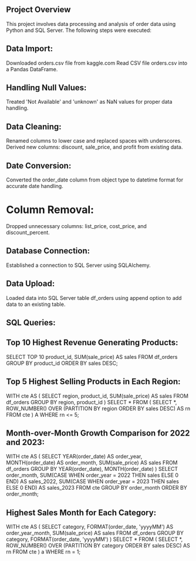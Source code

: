 ## Project Overview
This project involves data processing and analysis of order data using Python and SQL Server. The following steps were executed:

## Data Import:

Downloaded orders.csv file from kaggle.com
Read CSV file orders.csv into a Pandas DataFrame.

## Handling Null Values:

Treated 'Not Available' and 'unknown' as NaN values for proper data handling.

## Data Cleaning:

Renamed columns to lower case and replaced spaces with underscores.
Derived new columns: discount, sale_price, and profit from existing data.

## Date Conversion:

Converted the order_date column from object type to datetime format for accurate date handling.

# Column Removal:

Dropped unnecessary columns: list_price, cost_price, and discount_percent.

## Database Connection:

Established a connection to SQL Server using SQLAlchemy.

## Data Upload:

Loaded data into SQL Server table df_orders using append option to add data to an existing table.

## SQL Queries:

## Top 10 Highest Revenue Generating Products:

SELECT TOP 10 product_id, SUM(sale_price) AS sales
FROM df_orders
GROUP BY product_id
ORDER BY sales DESC;

## Top 5 Highest Selling Products in Each Region:

WITH cte AS (
    SELECT region, product_id, SUM(sale_price) AS sales
    FROM df_orders
    GROUP BY region, product_id
)
SELECT *
FROM (
    SELECT *,
    ROW_NUMBER() OVER (PARTITION BY region ORDER BY sales DESC) AS rn
    FROM cte
) A
WHERE rn <= 5;

## Month-over-Month Growth Comparison for 2022 and 2023:

WITH cte AS (
    SELECT YEAR(order_date) AS order_year, MONTH(order_date) AS order_month,
    SUM(sale_price) AS sales
    FROM df_orders
    GROUP BY YEAR(order_date), MONTH(order_date)
)
SELECT order_month,
SUM(CASE WHEN order_year = 2022 THEN sales ELSE 0 END) AS sales_2022,
SUM(CASE WHEN order_year = 2023 THEN sales ELSE 0 END) AS sales_2023
FROM cte
GROUP BY order_month
ORDER BY order_month;

## Highest Sales Month for Each Category:

WITH cte AS (
    SELECT category, FORMAT(order_date, 'yyyyMM') AS order_year_month,
    SUM(sale_price) AS sales
    FROM df_orders
    GROUP BY category, FORMAT(order_date, 'yyyyMM')
)
SELECT *
FROM (
    SELECT *,
    ROW_NUMBER() OVER (PARTITION BY category ORDER BY sales DESC) AS rn
    FROM cte
) a
WHERE rn = 1;
